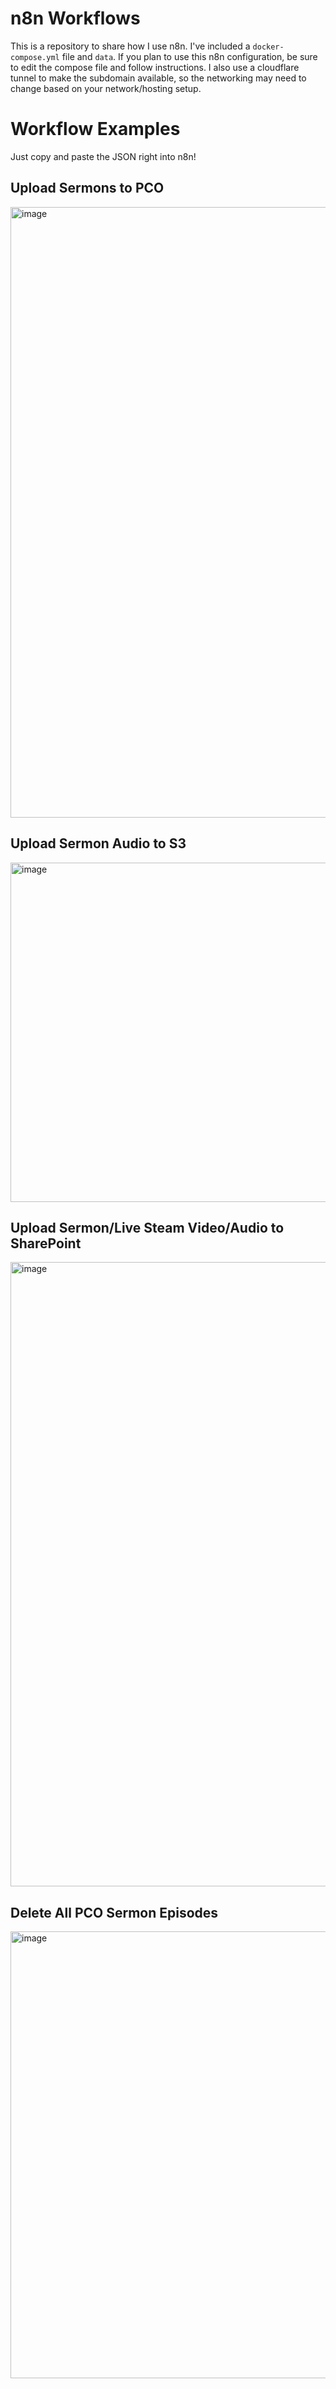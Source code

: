 # n8n Workflows

This is a repository to share how I use n8n. I've included a `docker-compose.yml` file and `data`. If you plan to use this n8n configuration, be sure to edit the compose file and follow instructions. I also use a cloudflare tunnel to make the subdomain available, so the networking may need to change based on your network/hosting setup.

# Workflow Examples
Just copy and paste the JSON right into n8n!

## Upload Sermons to PCO
<img width="1688" height="977" alt="image" src="https://github.com/user-attachments/assets/12539869-1a2c-42b8-b95f-2a67acc7bb5f" />

## Upload Sermon Audio to S3
<img width="1824" height="543" alt="image" src="https://github.com/user-attachments/assets/cf9b5482-a8c0-4051-9b53-df0095bb601d" />

## Upload Sermon/Live Steam Video/Audio to SharePoint
<img width="1849" height="999" alt="image" src="https://github.com/user-attachments/assets/4ce0202f-583f-4d47-b721-b68414e648eb" />

## Delete All PCO Sermon Episodes
<img width="1582" height="715" alt="image" src="https://github.com/user-attachments/assets/b0763eee-fbd4-4d72-a80d-c6041bcb2daa" />

